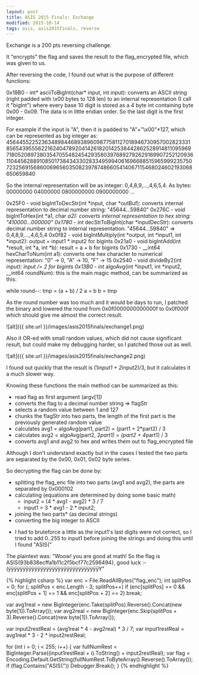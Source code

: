 ```yaml
---
layout: post
title: ASIS 2015 Finals: Exchange
modified: 2015-10-14
tags: asis, asis2015finals, reverse
---
```


Exchange is a 200 pts reversing challenge.

It "encrypts" the flag and saves the result to the flag_encrypted file, which was given to us.

After reversing the code, I found out what is the purpose of different functions:

0x18B0 - int* asciiToBigInt(char* input, int input): converts an ASCII string (right padded with \x00 bytes to 128 len) to an internal representation (I call it "bigInt") where every base 10 digit is stored as a 4 byte int containing byte 0x00 - 0x09. The data is in little endian order. So the last digit is the first integer.

For example if the input is "A", then it is padded to "A"+"\x00"*127, which can be represented as big integer as:
45644552252363489844689389609877581127018946730957002823331856543955562216240478920414261820142538442862528914811095969718052089738035470554824542935803976892792629189907252120936110445628891085017384343302833495994061696688515965999235750723256915686006965603508239787486605414067115468024602193068650659840

So the internal representation will be as integer: 0,4,8,9,...,4,6,5,4. As bytes: 00000000 04000000 0800000000 0900000000 ...

0x25F0 - void bigIntToDecStr(int *input, char *outBuf): converts internal representation to decimal number string: "45644...59840"
0x276C - void bigIntToHex(int *a1, char *a2): converts internal representation to hex string: "410000...000000"
0x1780 - int* decStrToBigInt(char *inputDecStr): converts decimal number string to internal representation: "45644...59840" => 0,4,8,9,...,4,6,5,4
0x0f82 - void bigIntMultiply(int *output, int *input1, int *input2): output = input1 * input2 for bigints
0x21a0 - void bigIntAdd(int *result, int *a, int *b): result = a + b for bigints
0x1730 - __int64 hexCharToNum(int a1): converts one hex character to numerical representation: "0" -> 0, "A" -> 10, "F" -> 15
0x2540 - void divideBy2(int *input): input /= 2 for bigints
0x13B0 - int* algoAvg(int *input1, int *input2, __int64 roundNum): this is the main magic method, can be summarized as this:

while round--:
  tmp = (a + b) / 2
  a = b
  b = tmp

As the round number was too much and it would be days to run, I patched the binary and lowered the round from 0x0f0000000000000f to 0x0f000f which should give me almost the correct result.

![alt]({{ site.url }}/images/asis2015finals/exchange1.png)

Also it OR-ed with small random values, which did not cause significant result, but could make my debugging harder, so I patched those out as well.

![alt]({{ site.url }}/images/asis2015finals/exchange2.png)

I found out quickly that the result is (1*input1 + 2*input2)/3, but it calculates it a much slower way.

Knowing these functions the main method can be summarized as this:

 - read flag as first argument (argv[1])
 - converts the flag to a decimal number string => flagStr
 - selects a random value between 1 and 127
 - chunks the flagStr into two parts, the length of the first part is the previously generated random value
 - calculates avg1 = algoAvg(part1, part2) = (part1 + 2*part2) / 3
 - calculates avg2 = algoAvg(part2, 2*part1) = (part2 + 4*part1) / 3
 - converts avg1 and avg2 to hex and writes them out to flag_encrypted file
 
Although I don't understand exactly but in the cases I tested the two parts are separated by the 0x00, 0x01, 0x02 byte series.

So decrypting the flag can be done by:
 - splitting the flag_enc file into two parts (avg1 and avg2), the parts are separated by 0x000102
 - calculating (equations are determined by doing some basic math)
   - input2 = (4 * avg1 - avg2) * 3 / 7
   - input1 = 3 * avg1 - 2 * input2;
 - joining the two parts* (as decimal strings)
 - converting the big integer to ASCII
 
* I had to bruteforce a little as the input1's last digits were not correct, so I tried to add 0..255 to input1 before joining the strings and doing this until I found "ASIS{"

The plaintext was: "Woow! you are good at math! So the flag is ASIS{93b838ecffa1b11c2f5bcf77c2596494}, good luck :-(ÿÿÿÿÿÿÿÿÿÿÿÿÿÿÿÿÿÿÿÿÿÿÿÿÿÿÿÿÿÿÿY"

{% highlight csharp %}
var enc = File.ReadAllBytes("flag_enc");
int splitPos = 0;
for (; splitPos < enc.Length - 3; splitPos++)
    if (enc[splitPos] == 0 && enc[splitPos + 1] == 1 && enc[splitPos + 2] == 2)
        break;

var avg1real = new BigInteger(enc.Take(splitPos).Reverse().Concat(new byte[1]).ToArray());
var avg2real = new BigInteger(enc.Skip(splitPos + 3).Reverse().Concat(new byte[1]).ToArray());

var input2restReal = (avg1real * 4 - avg2real) * 3 / 7;
var input1restReal = avg1real * 3 - 2 * input2restReal;

for (int i = 0; i < 255; i++)
{
    var fullNumRest = BigInteger.Parse((input1restReal + i).ToString() + input2restReal);
    var flag = Encoding.Default.GetString(fullNumRest.ToByteArray().Reverse().ToArray());
    if (flag.Contains("ASIS{"))
        Debugger.Break();
}
{% endhighlight %}